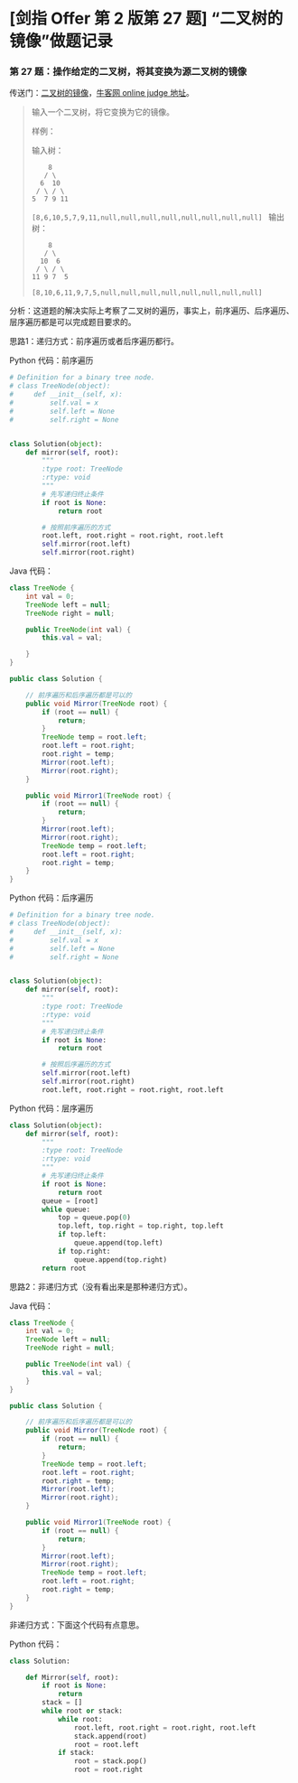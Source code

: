 # [剑指 Offer 第 2 版第 27 题] “二叉树的镜像”做题记录

### 第 27 题：操作给定的二叉树，将其变换为源二叉树的镜像

传送门：[二叉树的镜像](https://www.acwing.com/problem/content/37/)，[牛客网 online judge 地址](https://www.nowcoder.com/practice/564f4c26aa584921bc75623e48ca3011?tpId=13&tqId=11171&tPage=1&rp=1&ru=%2Fta%2Fcoding-interviews&qru=%2Fta%2Fcoding-interviews%2Fquestion-ranking)。

> 输入一个二叉树，将它变换为它的镜像。
>
> 样例：
>
> 输入树：
> ```
>     8
>    / \
>   6  10
>  / \ / \
> 5  7 9 11
> ```
>
> `[8,6,10,5,7,9,11,null,null,null,null,null,null,null,null] `
> 输出树：
>
> ```
>     8
>    / \
>   10  6
>  / \ / \
> 11 9 7  5
> ```
> `[8,10,6,11,9,7,5,null,null,null,null,null,null,null,null]`

分析：这道题的解决实际上考察了二叉树的遍历，事实上，前序遍历、后序遍历、层序遍历都是可以完成题目要求的。

思路1：递归方式：前序遍历或者后序遍历都行。

Python 代码：前序遍历

```python
# Definition for a binary tree node.
# class TreeNode(object):
#     def __init__(self, x):
#         self.val = x
#         self.left = None
#         self.right = None


class Solution(object):
    def mirror(self, root):
        """
        :type root: TreeNode
        :rtype: void
        """
        # 先写递归终止条件
        if root is None:
            return root

        # 按照前序遍历的方式
        root.left, root.right = root.right, root.left
        self.mirror(root.left)
        self.mirror(root.right)
```

Java 代码：

```java
class TreeNode {
    int val = 0;
    TreeNode left = null;
    TreeNode right = null;

    public TreeNode(int val) {
        this.val = val;

    }
}

public class Solution {

    // 前序遍历和后序遍历都是可以的
    public void Mirror(TreeNode root) {
        if (root == null) {
            return;
        }
        TreeNode temp = root.left;
        root.left = root.right;
        root.right = temp;
        Mirror(root.left);
        Mirror(root.right);
    }

    public void Mirror1(TreeNode root) {
        if (root == null) {
            return;
        }
        Mirror(root.left);
        Mirror(root.right);
        TreeNode temp = root.left;
        root.left = root.right;
        root.right = temp;
    }
}
```

Python 代码：后序遍历

```python
# Definition for a binary tree node.
# class TreeNode(object):
#     def __init__(self, x):
#         self.val = x
#         self.left = None
#         self.right = None


class Solution(object):
    def mirror(self, root):
        """
        :type root: TreeNode
        :rtype: void
        """
        # 先写递归终止条件
        if root is None:
            return root

        # 按照后序遍历的方式
        self.mirror(root.left)
        self.mirror(root.right)
        root.left, root.right = root.right, root.left
```

Python 代码：层序遍历

```python
class Solution(object):
    def mirror(self, root):
        """
        :type root: TreeNode
        :rtype: void
        """
        # 先写递归终止条件
        if root is None:
            return root
        queue = [root]
        while queue:
            top = queue.pop(0)
            top.left, top.right = top.right, top.left
            if top.left:
                queue.append(top.left)
            if top.right:
                queue.append(top.right)
        return root
```

思路2：非递归方式（没有看出来是那种递归方式）。

Java 代码：

```java
class TreeNode {
    int val = 0;
    TreeNode left = null;
    TreeNode right = null;

    public TreeNode(int val) {
        this.val = val;
    }
}

public class Solution {

    // 前序遍历和后序遍历都是可以的
    public void Mirror(TreeNode root) {
        if (root == null) {
            return;
        }
        TreeNode temp = root.left;
        root.left = root.right;
        root.right = temp;
        Mirror(root.left);
        Mirror(root.right);
    }

    public void Mirror1(TreeNode root) {
        if (root == null) {
            return;
        }
        Mirror(root.left);
        Mirror(root.right);
        TreeNode temp = root.left;
        root.left = root.right;
        root.right = temp;
    }
}
```

非递归方式：下面这个代码有点意思。

Python 代码：

```python
class Solution:

    def Mirror(self, root):
        if root is None:
            return
        stack = []
        while root or stack:
            while root:
                root.left, root.right = root.right, root.left
                stack.append(root)
                root = root.left
            if stack:
                root = stack.pop()
                root = root.right
```

<script src='https://cdnjs.cloudflare.com/ajax/libs/mathjax/2.7.5/MathJax.js?config=TeX-MML-AM_CHTML' async></script>

<script type="text/x-mathjax-config">
MathJax.Hub.Config({
tex2jax: {
  inlineMath: [['$','$'], ['\\(','\\)']],
  processEscapes: true
  },
displayAlign : "left",
TeX: {
        equationNumbers: {
            autoNumber: "all",
            useLabelIds: true
        }
    },
    "HTML-CSS": {
        linebreaks: {
            automatic: true
        },
        scale: 100,
        styles: {
          ".MathJax_Display": {
            "text-align": "left",
            "width" : "auto",
            "margin": "10px 0px 10px 0px !important",
            "background-color": "#f5f5f5 !important",
            "border-radius": "3px !important",
            border:  "1px solid #ccc !important",
            padding: "5px 5px 5px 5px !important"
          },
          ".MathJax": {
            "background-color": "#f5f5f5 !important",
            padding: "2px 2px 2px 2px !important"
          }
        }
    },
    SVG: {
        linebreaks: {
            automatic: true
        }
    }
});
</script>
